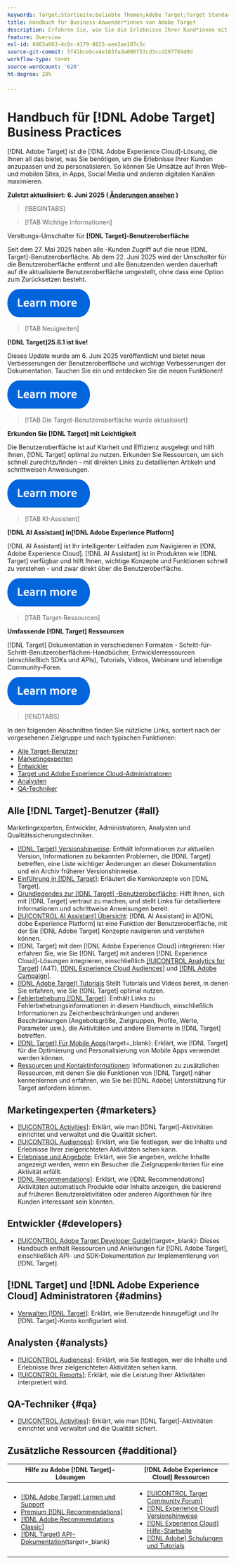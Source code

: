 ```yaml
---
keywords: Target;Startseite;beliebte Themen;Adobe Target;Target Standard;Target Premium;Target-Dokumentation;Adobe Target-Dokumentation;Praktikerhandbuch;Benutzerhandbuch
title: Handbuch für Business-Anwender*innen von Adobe Target
description: Erfahren Sie, wie Sie die Erlebnisse Ihrer Kund*innen mit Adobe  [!DNL Target]  personalisieren können, um die durch Ihre Website, mobile Website, Mobile Apps und andere digitalen Kanäle generierten Umsätze zu maximieren.
feature: Overview
exl-id: 6003a663-4c0c-4179-8025-aee2ae107c5c
source-git-commit: 5f41bcebce4e103fada006f53cd3ccd297769d0d
workflow-type: tm+mt
source-wordcount: '620'
ht-degree: 28%

---
```


# Handbuch für [!DNL Adobe Target] Business Practices

[!DNL Adobe Target] ist die [!DNL Adobe Experience Cloud]-Lösung, die Ihnen all das bietet, was Sie benötigen, um die Erlebnisse Ihrer Kunden anzupassen und zu personalisieren. So können Sie Umsätze auf Ihren Web- und mobilen Sites, in Apps, Social Media und anderen digitalen Kanälen maximieren.

**Zuletzt aktualisiert: 6. Juni 2025 ([ Änderungen ansehen](r-release-notes/doc-change.md) )**

>[!BEGINTABS]

>[!TAB Wichtige Informationen]

Veraltungs-Umschalter für **[!DNL Target]-Benutzeroberfläche**

Seit dem 27. Mai 2025 haben alle -Kunden Zugriff auf die neue [!DNL Target]-Benutzeroberfläche. Ab dem 22. Juni 2025 wird der Umschalter für die Benutzeroberfläche entfernt und alle Benutzenden werden dauerhaft auf die aktualisierte Benutzeroberfläche umgestellt, ohne dass eine Option zum Zurücksetzen besteht.

[![Symbol „Weitere Informationen“](/help/main/assets/learn-more.svg)](/help/main/r-release-notes/release-notes.md#toggle)

>[!TAB Neuigkeiten]

**[!DNL Target]25.6.1 ist live!**

Dieses Update wurde am 6. Juni 2025 veröffentlicht und bietet neue Verbesserungen der Benutzeroberfläche und wichtige Verbesserungen der Dokumentation. Tauchen Sie ein und entdecken Sie die neuen Funktionen!

[![Symbol „Weitere Informationen“](/help/main/assets/learn-more.svg)](/help/main/r-release-notes/release-notes.md)

>[!TAB Die Target-Benutzeroberfläche wurde aktualisiert]

**Erkunden Sie [!DNL Target] mit Leichtigkeit**

Die Benutzeroberfläche ist auf Klarheit und Effizienz ausgelegt und hilft Ihnen, [!DNL Target] optimal zu nutzen. Erkunden Sie Ressourcen, um sich schnell zurechtzufinden - mit direkten Links zu detaillierten Artikeln und schrittweisen Anweisungen.

[![Symbol „Weitere Informationen“](/help/main/assets/learn-more.svg)](/help/main/c-intro/understand-the-target-ui.md)

>[!TAB KI-Assistent]

**[!DNL AI Assistant] in[!DNL Adobe Experience Platform]**

[!DNL AI Assistant] ist Ihr intelligenter Leitfaden zum Navigieren in [!DNL Adobe Experience Cloud]. [!DNL AI Assistant] ist in Produkten wie [!DNL Target] verfügbar und hilft Ihnen, wichtige Konzepte und Funktionen schnell zu verstehen - und zwar direkt über die Benutzeroberfläche.

[![Symbol „Weitere Informationen“](/help/main/assets/learn-more.svg)](/help/main/c-intro/ai-assistant.md)

>[!TAB Target-Ressourcen]

**Umfassende [!DNL Target] Ressourcen**

[!DNL Target] Dokumentation in verschiedenen Formaten - Schritt-für-Schritt-Benutzeroberflächen-Handbücher, Entwicklerressourcen (einschließlich SDKs und APIs), Tutorials, Videos, Webinare und lebendige Community-Foren.

[![Symbol „Weitere Informationen“](/help/main/assets/learn-more.svg)](/help/main/r-release-notes/target-documentation.md)

>[!ENDTABS]

In den folgenden Abschnitten finden Sie nützliche Links, sortiert nach der vorgesehenen Zielgruppe und nach typischen Funktionen:

- [Alle Target-Benutzer](#all)
- [Marketingexperten](#marketers)
- [Entwickler](#developers)
- [Target und Adobe Experience Cloud-Administratoren](#admins)
- [Analysten](#analysts)
- [QA-Techniker](#qa)

## Alle [!DNL Target]-Benutzer {#all}

Marketingexperten, Entwickler, Administratoren, Analysten und Qualitätssicherungstechniker.

- [[!DNL Target] Versionshinweise](r-release-notes/release-notes.md): Enthält Informationen zur aktuellen Version, Informationen zu bekannten Problemen, die [!DNL Target] betreffen, eine Liste wichtiger Änderungen an dieser Dokumentation und ein Archiv früherer Versionshinweise.
- [Einführung in [!DNL Target]](c-intro/intro.md): Erläutert die Kernkonzepte von [!DNL Target].
- [Grundlegendes zur  [!DNL Target] -Benutzeroberfläche](/help/main/c-intro/understand-the-target-ui.md): Hilft Ihnen, sich mit [!DNL Target] vertraut zu machen, und stellt Links für detailliertere Informationen und schrittweise Anweisungen bereit.
- [[!UICONTROL AI Assistant] Übersicht](/help/main/c-intro/ai-assistant.md): [!DNL AI Assistant] in A[!DNL dobe Experience Platform] ist eine Funktion der Benutzeroberfläche, mit der Sie [!DNL Adobe Target] Konzepte navigieren und verstehen können.
- [!DNL Target] mit dem [!DNL Adobe Experience Cloud] integrieren: Hier erfahren Sie, wie Sie [!DNL Target] mit anderen [!DNL Experience Cloud]-Lösungen integrieren, einschließlich [[!UICONTROL Analytics for Target]](/help/main/c-integrating-target-with-mac/a4t/a4t.md) (A4T), [[!DNL Experience Cloud Audiences]](/help/main/c-integrating-target-with-mac/mmp.md) und [[!DNL Adobe Campaign]](/help/main/c-integrating-target-with-mac/campaign-and-target.md).
- [[!DNL Adobe Target] Tutorials](https://experienceleague.adobe.com/docs/target-learn/tutorials/overview.html?lang=de) Stellt Tutorials und Videos bereit, in denen Sie erfahren, wie Sie [!DNL Target] optimal nutzen.
- [Fehlerbehebung [!DNL Target]](r-troubleshooting-target/troubleshooting-target.md): Enthält Links zu Fehlerbehebungsinformationen in diesem Handbuch, einschließlich Informationen zu Zeichenbeschränkungen und anderen Beschränkungen (Angebotsgröße, Zielgruppen, Profile, Werte, Parameter usw.), die Aktivitäten und andere Elemente in [!DNL Target] betreffen.
- [[!DNL Target] Für Mobile Apps](https://experienceleague.adobe.com/docs/target-dev/developer/mobile-apps/overview.html?lang=de){target=_blank}: Erklärt, wie [!DNL Target] für die Optimierung und Personalisierung von Mobile Apps verwendet werden können.
- [Ressourcen und Kontaktinformationen](cmp-resources-and-contact-information.md): Informationen zu zusätzlichen Ressourcen, mit denen Sie die Funktionen von [!DNL Target] näher kennenlernen und erfahren, wie Sie bei [!DNL Adobe] Unterstützung für Target anfordern können.

## Marketingexperten {#marketers}

- [[!UICONTROL Activities]](c-activities/activities.md): Erklärt, wie man [!DNL Target]-Aktivitäten einrichtet und verwaltet und die Qualität sichert.
- [[!UICONTROL Audiences]](c-target/target.md): Erklärt, wie Sie festlegen, wer die Inhalte und Erlebnisse Ihrer zielgerichteten Aktivitäten sehen kann.
- [Erlebnisse und Angebote](c-experiences/experiences.md): Erklärt, wie Sie angeben, welche Inhalte angezeigt werden, wenn ein Besucher die Zielgruppenkriterien für eine Aktivität erfüllt.
- [[!DNL Recommendations]](c-recommendations/recommendations.md): Erklärt, wie [!DNL Recommendations] Aktivitäten automatisch Produkte oder Inhalte anzeigen, die basierend auf früheren Benutzeraktivitäten oder anderen Algorithmen für Ihre Kunden interessant sein könnten.

## Entwickler {#developers}

- [[!UICONTROL Adobe Target Developer Guide]](https://experienceleague.adobe.com/docs/target-dev/developer/overview.html?lang=de){target=_blank}: Dieses Handbuch enthält Ressourcen und Anleitungen für [!DNL Adobe Target], einschließlich API- und SDK-Dokumentation zur Implementierung von [!DNL Target].

## [!DNL Target] und [!DNL Adobe Experience Cloud] Administratoren {#admins}

- [Verwalten [!DNL Target]](administrating-target/administrating-target.md): Erklärt, wie Benutzende hinzugefügt und Ihr [!DNL Target]-Konto konfiguriert wird.

## Analysten {#analysts}

- [[!UICONTROL Audiences]](c-target/target.md): Erklärt, wie Sie festlegen, wer die Inhalte und Erlebnisse Ihrer zielgerichteten Aktivitäten sehen kann.
- [[!UICONTROL Reports]](c-reports/reports.md): Erklärt, wie die Leistung Ihrer Aktivitäten interpretiert wird.

## QA-Techniker {#qa}

- [[!UICONTROL Activities]](c-activities/activities.md): Erklärt, wie man [!DNL Target]-Aktivitäten einrichtet und verwaltet und die Qualität sichert.

## Zusätzliche Ressourcen {#additional}

| Hilfe zu Adobe [!DNL Target]-Lösungen | [!DNL Adobe Experience Cloud] Ressourcen |
|--- |--- |
| <ul><li>[[!DNL Adobe Target] Lernen und Support](https://helpx.adobe.com/de/support/target.html)</li><li>[Premium [!DNL Recommendations]](c-recommendations/recommendations.md)</li><li>[[!DNL Adobe Recommendations Classic]](/help/main/assets/adobe-recommendations-classic.pdf)</li><li>[[!DNL Target] API-Dokumentation](https://experienceleague.adobe.com/docs/target-dev/developer/api/target-api-overview.html?lang=de){target=_blank}</li></ul> | <ul><li>[[!UICONTROL Target Community Forum]](https://experienceleaguecommunities.adobe.com/t5/adobe-target/ct-p/adobe-target-community?profile.language=de&lang=de)</li><li>[[!DNL Experience Cloud] Versionshinweise](https://experienceleague.adobe.com/docs/release-notes/experience-cloud/current.html?lang=de)</li><li>[[!DNL Experience Cloud] Hilfe-Startseite](https://helpx.adobe.com/de/support/experience-cloud.html)</li><li>[[!DNL Adobe] Schulungen und Tutorials](https://helpx.adobe.com/de/learning.html?promoid=KAUDK)</li></ul> |  |

